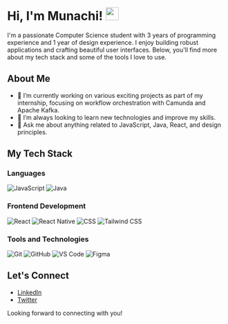 # Hi, I'm Munachi! <img src="https://media.giphy.com/media/hvRJCLFzcasrR4ia7z/giphy.gif" width="30px">

I'm a passionate Computer Science student with 3 years of programming experience and 1 year of design experience. I enjoy building robust applications and crafting beautiful user interfaces. Below, you'll find more about my tech stack and some of the tools I love to use.

## About Me
- 🔭 I’m currently working on various exciting projects as part of my internship, focusing on workflow orchestration with Camunda and Apache Kafka.
- 🌱 I’m always looking to learn new technologies and improve my skills.
- 💬 Ask me about anything related to JavaScript, Java, React, and design principles.

## My Tech Stack

### Languages
![JavaScript](https://img.shields.io/badge/-JavaScript-333333?style=flat&logo=javascript)
![Java](https://img.shields.io/badge/-Java-333333?style=flat&logo=java)

### Frontend Development
![React](https://img.shields.io/badge/-React-333333?style=flat&logo=react)
![React Native](https://img.shields.io/badge/-React%20Native-333333?style=flat&logo=react)
![CSS](https://img.shields.io/badge/-CSS-333333?style=flat&logo=css3)
![Tailwind CSS](https://img.shields.io/badge/-Tailwind%20CSS-333333?style=flat&logo=tailwind-css)

### Tools and Technologies
![Git](https://img.shields.io/badge/-Git-333333?style=flat&logo=git)
![GitHub](https://img.shields.io/badge/-GitHub-333333?style=flat&logo=github)
![VS Code](https://img.shields.io/badge/-VS%20Code-333333?style=flat&logo=visual-studio-code)
![Figma](https://img.shields.io/badge/-Figma-333333?style=flat&logo=figma)

## Let's Connect
- [LinkedIn](https://www.linkedin.com/in/yourlinkedin)
- [Twitter](https://twitter.com/yourtwitter)

Looking forward to connecting with you!

